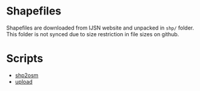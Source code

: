 Shapefiles
=========

Shapefiles are downloaded from IJSN website and unpacked in `shp/` folder. This folder is not synced due to size restriction in file sizes on github.

Scripts
========

* [shp2osm](http://svn.openstreetmap.org/applications/utils/import/shp2osm/)
* [upload](http://svn.openstreetmap.org/applications/utils/import/bulkupload/)
